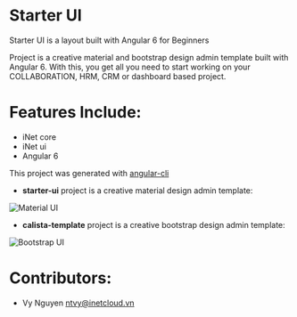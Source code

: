 # Starter UI

Starter UI is a layout built with Angular 6 for Beginners

Project is a creative material and bootstrap design admin template built with Angular 6.
With this, you get all you need to start working on your COLLABORATION, HRM, CRM or dashboard based project.

# Features Include:

* iNet core
* iNet ui
* Angular 6

This project was generated with [angular-cli](https://github.com/angular/angular-cli)

* **starter-ui** project is a creative material design admin template:

![Material UI ](http://cdn.inetcloud.vn/data/api/git/material-ui.png)

* **calista-template** project is a creative bootstrap design admin template:

![Bootstrap UI ](http://cdn.inetcloud.vn/data/api/git/bs-ui.png)

Contributors:
===
- Vy Nguyen <ntvy@inetcloud.vn>